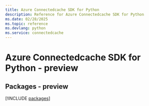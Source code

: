 ```yaml
---
title: Azure Connectedcache SDK for Python
description: Reference for Azure Connectedcache SDK for Python
ms.date: 02/28/2025
ms.topic: reference
ms.devlang: python
ms.service: connectedcache
---
```

# Azure Connectedcache SDK for Python - preview
## Packages - preview
[!INCLUDE [packages](connectedcache-index.md)]